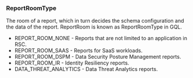 ### ReportRoomType
The room of a report, which in turn decides the schema
configuration and the data of the report.
ReportRoom is known as ReportRoomType in GQL.

- REPORT_ROOM_NONE - Reports that are not limited to an application in RSC.
- REPORT_ROOM_SAAS - Reports for SaaS workloads.
- REPORT_ROOM_DSPM - Data Security Posture Management reports.
- REPORT_ROOM_IR - Identity Resiliency reports.
- DATA_THREAT_ANALYTICS - Data Threat Analytics reports.
